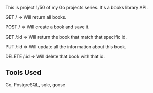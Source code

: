 This is project 1/50 of my Go projects series. It's a books library API.

GET / => Will return all books.

POST / => Will create a book and save it.

GET /:id => Will return the book that match that specific id.

PUT /:id => Will update all the information about this book.

DELETE /:id => Will delete that book with that id.

## Tools Used
Go, PostgreSQL, sqlc, goose